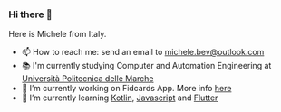 ### Hi there 👋
Here is Michele from Italy.
<!--
**atomich26/atomich26** is a ✨ _special_ ✨ repository because its `README.md` (this file) appears on your GitHub profile.

Here are some ideas to get you started:
-->
- 📫 How to reach me: send an email to michele.bev@outlook.com
- 📚 I'm currently studying Computer and Automation Engineering at <a href="https://www.univpm.it">Università Politecnica delle Marche</a>
- 🔭 I’m currently working on Fidcards App. More info <a href="https://github.com/atomich26/fidcards-app-univpm">here</a>
- 🌱 I’m currently learning <a href="https://kotlinlang.org" target="_blank">Kotlin</a>, <a href="https://developer.mozilla.org/en-US/docs/Web/JavaScript" target="_blank">Javascript</a> and <a href="https://flutter.dev/" target="_blank">Flutter</a>
<!--
### ⚡ My humble skills
<p>
  <a href="https://developer.mozilla.org/en-US/docs/Glossary/HTML5">
      <img src="https://upload.wikimedia.org/wikipedia/commons/thumb/6/61/HTML5_logo_and_wordmark.svg/512px-HTML5_logo_and_wordmark.svg.png" alt="HTML5 logo" title="HTML5" width="70"></img>
  </a>
  <a href="https://developer.mozilla.org/en-US/docs/Web/CSS">
      <img src="https://upload.wikimedia.org/wikipedia/commons/thumb/d/d5/CSS3_logo_and_wordmark.svg/363px-CSS3_logo_and_wordmark.svg.png" alt="Css3 logo" title="Css3 logo" width="50"></img>
  </a>
  <a href="https://developer.mozilla.org/en-US/docs/Web/JavaScript">
      <img src="https://upload.wikimedia.org/wikipedia/commons/6/6a/JavaScript-logo.png?20120221235433" alt="Javascript logo" title="Javascript Language" width="70">
  </a> 
 
  <a href="https://flutter.dev">
      <img src="https://upload.wikimedia.org/wikipedia/commons/thumb/4/44/Google-flutter-logo.svg/1024px-Google-flutter-logo.svg.png" alt="Flutter logo" title="Flutter Dev" width="230">
  </a>
  <a href="https://kotlinlang.org">
      <img src="https://upload.wikimedia.org/wikipedia/commons/thumb/1/11/Kotlin_logo_2021.svg/512px-Kotlin_logo_2021.svg.png" alt="Koltin lang logo" title="Kotlin lang" width="250">
  </a>
  </p>
-->
